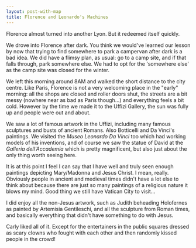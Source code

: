 ```yaml
---
layout: post-with-map
title: Florence and Leonardo's Machines
---
```


Florence almost turned into another Lyon. But it redeemed itself quickly.

We drove into Florence after dark. You think we would've learned our lesson by now that trying to find somewhere to park a campervan after dark is a bad idea. We did have a flimsy plan, as usual: go to a camp site, and if that falls through, park somewhere else. We had to opt for the 'somewhere else' as the camp site was closed for the winter.

We left this morning around 8AM and walked the short distance to the city centre. Like Paris, Florence is not a very welcoming place in the "early" morning: all the shops are closed and roller doors shut, the streets are a bit messy (nowhere near as bad as Paris though...) and everything feels a bit cold. However by the time we made it to the Uffizi Gallery, the sun was fully up and people were out and about.

We saw a lot of famous artwork in the Uffizi, including many famous sculptures and busts of ancient Romans. Also Botticelli and Da Vinci's  paintings. We visited the <em>Museo Leonardo Da Vinci</em> too which had working models of his inventions, and of course we saw the statue of David at the <em>Galleria dell'Accademia</em> which is pretty magnificent, but also just about the only thing worth seeing here.

It is at this point I feel I can say that I have well and truly seen enough paintings depicting Mary/Madonna and Jesus Christ. I mean, really. Obviously people in ancient and medieval times didn't have a lot else to think about because there are just so many paintings of a religious nature it blows my mind. Good thing we still have Vatican City to visit...

I did enjoy all the non-Jesus artwork, such as Judith beheading Holofernes as painted by Artemisia Gentileschi, and all the sculpture from Roman times, and basically everything that didn't have something to do with Jesus.

Carly liked all of it. Except for the entertainers in the public squares dressed as scary clowns who fought with each other and then randomly kissed people in the crowd!
